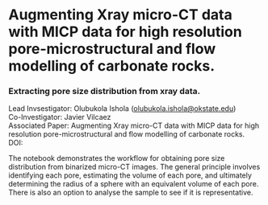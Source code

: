 # Augmenting Xray micro-CT data with MICP data for high resolution pore-microstructural and flow modelling of carbonate rocks.
### Extracting pore size distribution from xray data.

Lead Invsestigator: Olubukola Ishola (olubukola.ishola@okstate.edu)\
Co-Investigator: Javier Vilcaez\
Associated Paper: Augmenting Xray micro-CT data with MICP data for high resolution pore-microstructural and flow modelling of carbonate rocks.\
DOI:

The notebook demonstrates the workflow for obtaining pore size distribution from binarized micro-CT images. The general principle involves identifying each pore, estimating the volume of each pore, and ultimately determining the radius of a sphere with an equivalent volume of each pore. There is also an option to analyse the sample to see if it is representative.
